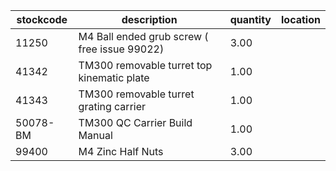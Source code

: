 |stockcode|description|quantity|location|
|---------|-----------|--------|--------|
|11250|M4 Ball ended grub screw ( free issue 99022)|3.00||
|41342|TM300 removable turret top kinematic plate|1.00||
|41343|TM300 removable turret grating carrier|1.00||
|50078-BM|TM300 QC Carrier Build Manual|1.00||
|99400|M4 Zinc Half Nuts|3.00||
